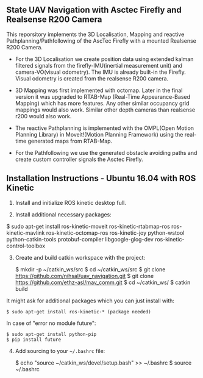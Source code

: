 State UAV Navigation with Asctec Firefly and Realsense R200 Camera
------------------------------------------------------------------

This reporsitory implements the 3D Localisation, Mapping and reactive Pathplanning/Pathfollowing of the AscTec Firefly with a mounted Realsense R200 Camera.

- For the 3D Localisation we create position data using extended kalman filtered signals from the firefly-IMU(inertial measurement unit) and camera-VO(visual odometry). The IMU is already built-in the Firefly. Visual odometry is created from the realsense R200 camera.

- 3D Mapping was first implemented with octomap. Later in the final version it was upgraded to RTAB-Map (Real-Time Appearance-Based Mapping) which has more features. Any other similar occupancy grid mappings would also work. Similar other depth cameras than realsense r200 would also work.

- The reactive Pathplanning is implemented with the OMPL(Open Motion Planning Library) in Moveit!(Motion Planning Framework) using the real-time generated maps from RTAB-Map. 

- For the Pathfollowing we use the generated obstacle avoiding paths and create custom controller signals the Asctec Firefly.



Installation Instructions - Ubuntu 16.04 with ROS Kinetic
---------------------------------------------------------

 1. Install and initialize ROS kinetic desktop full.

 2. Install additional necessary packages:

 $ sudo apt-get install ros-kinetic-moveit ros-kinetic-rtabmap-ros ros-kinetic-mavlink ros-kinetic-octomap-ros ros-kinetic-joy python-wstool python-catkin-tools protobuf-compiler libgoogle-glog-dev ros-kinetic-control-toolbox

 3. Create and build catkin workspace with the project:

	$ mkdir -p ~/catkin_ws/src
	$ cd ~/catkin_ws/src
	$ git clone https://github.com/nihsal/uav_navigation.git
	$ git clone https://github.com/ethz-asl/mav_comm.git
	$ cd ~/catkin_ws/
	$ catkin build

 It might ask for additional packages which you can just install with:

	$ sudo apt-get install ros-kinetic-* (package needed)

 In case of "error no module future":

	$ sudo apt-get install python-pip
	$ pip install future 


 4. Add sourcing to your `~/.bashrc` file:

	$ echo "source ~/catkin_ws/devel/setup.bash" >> ~/.bashrc
	$ source ~/.bashrc 
